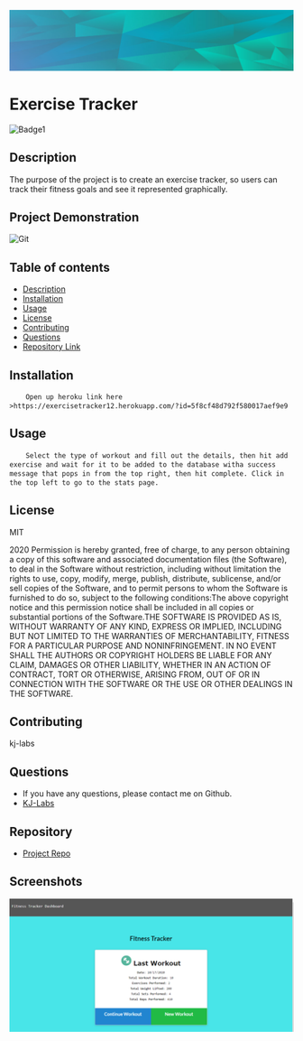 

![Git](background.PNG)  
# Exercise Tracker

![Badge1](https://img.shields.io/badge/License-MIT-Blue)


## Description 
The purpose of the project is to create an exercise tracker, so users can track their fitness goals and see it represented graphically. 

## Project Demonstration
![Git](readmevideo.gif)  


## Table of contents

- [Description](#description)
- [Installation](#installation)
- [Usage](#usage)
- [License](#license)
- [Contributing](#contributing)
- [Questions](#questions)
- [Repository Link](#repository)



## Installation

        Open up heroku link here >https://exercisetracker12.herokuapp.com/?id=5f8cf48d792f580017aef9e9

## Usage

        Select the type of workout and fill out the details, then hit add exercise and wait for it to be added to the database witha success message that pops in from the top right, then hit complete. Click in the top left to go to the stats page. 

## License
MIT 


2020 Permission is hereby granted, free of charge, to any person obtaining a copy of this software and associated documentation files (the Software), to deal in the Software without restriction, including without limitation the rights to use, copy, modify, merge, publish, distribute, sublicense, and/or sell copies of the Software, and to permit persons to whom the Software is furnished to do so, subject to the following conditions:The above copyright notice and this permission notice shall be included in all copies or substantial portions of the Software.THE SOFTWARE IS PROVIDED AS IS, WITHOUT WARRANTY OF ANY KIND, EXPRESS OR IMPLIED, INCLUDING BUT NOT LIMITED TO THE WARRANTIES OF MERCHANTABILITY, FITNESS FOR A PARTICULAR PURPOSE AND NONINFRINGEMENT. IN NO EVENT SHALL THE AUTHORS OR COPYRIGHT HOLDERS BE LIABLE FOR ANY CLAIM, DAMAGES OR OTHER LIABILITY, WHETHER IN AN ACTION OF CONTRACT, TORT OR OTHERWISE, ARISING FROM, OUT OF OR IN CONNECTION WITH THE SOFTWARE OR THE USE OR OTHER DEALINGS IN THE SOFTWARE.

## Contributing

kj-labs



## Questions

- If you have any questions, please contact me on Github.
- [KJ-Labs](https://github.com/KJ-Labs)

## Repository

- [Project Repo](https://github.com/KJ-Labs/Exercise_Tracker)

## Screenshots
![Git](screenshot.PNG)  


